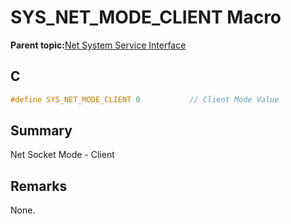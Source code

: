 # SYS\_NET\_MODE\_CLIENT Macro

**Parent topic:**[Net System Service Interface](GUID-010BB62D-452D-4B87-9F43-FDA5BF80F6AF.md)

## C

```c
#define SYS_NET_MODE_CLIENT 0			// Client Mode Value

```

## Summary

Net Socket Mode - Client

## Remarks

None.

